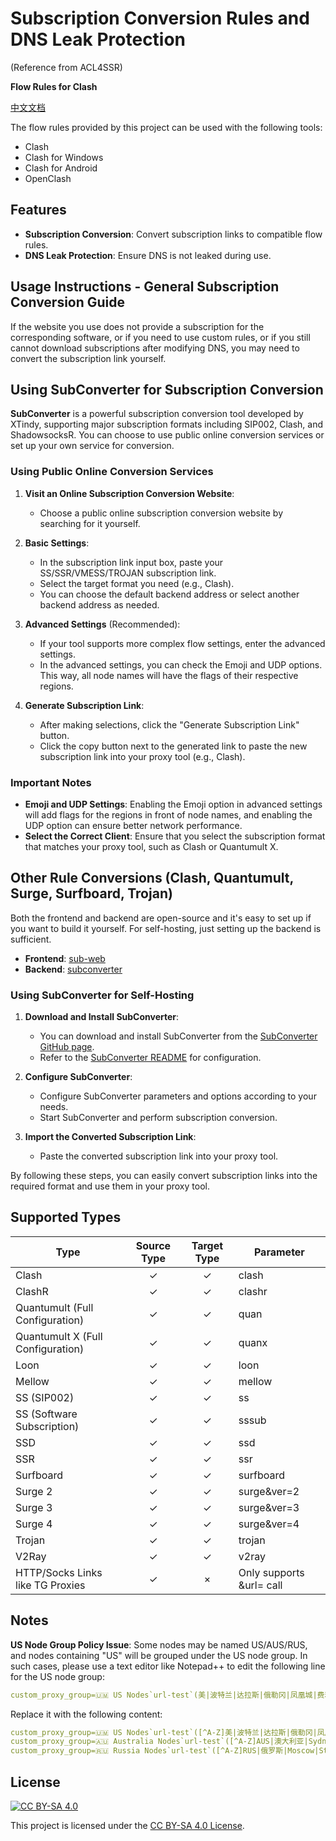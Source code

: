# Subscription Conversion Rules and DNS Leak Protection
(Reference from ACL4SSR)

**Flow Rules for Clash**

 [中文文档](https://github.com/Kollata/Twenty7/blob/main/README.md)

The flow rules provided by this project can be used with the following tools:

- Clash
- Clash for Windows
- Clash for Android
- OpenClash

## Features

- **Subscription Conversion**: Convert subscription links to compatible flow rules.
- **DNS Leak Protection**: Ensure DNS is not leaked during use.

## Usage Instructions - General Subscription Conversion Guide

If the website you use does not provide a subscription for the corresponding software, or if you need to use custom rules, or if you still cannot download subscriptions after modifying DNS, you may need to convert the subscription link yourself.

## Using SubConverter for Subscription Conversion

**SubConverter** is a powerful subscription conversion tool developed by XTindy, supporting major subscription formats including SIP002, Clash, and ShadowsocksR. You can choose to use public online conversion services or set up your own service for conversion.

### Using Public Online Conversion Services

1. **Visit an Online Subscription Conversion Website**:
   - Choose a public online subscription conversion website by searching for it yourself.

2. **Basic Settings**:
   - In the subscription link input box, paste your SS/SSR/VMESS/TROJAN subscription link.
   - Select the target format you need (e.g., Clash).
   - You can choose the default backend address or select another backend address as needed.

3. **Advanced Settings** (Recommended):
   - If your tool supports more complex flow settings, enter the advanced settings.
   - In the advanced settings, you can check the Emoji and UDP options. This way, all node names will have the flags of their respective regions.

4. **Generate Subscription Link**:
   - After making selections, click the "Generate Subscription Link" button.
   - Click the copy button next to the generated link to paste the new subscription link into your proxy tool (e.g., Clash).

### Important Notes

- **Emoji and UDP Settings**: Enabling the Emoji option in advanced settings will add flags for the regions in front of node names, and enabling the UDP option can ensure better network performance.
- **Select the Correct Client**: Ensure that you select the subscription format that matches your proxy tool, such as Clash or Quantumult X.

## Other Rule Conversions (Clash, Quantumult, Surge, Surfboard, Trojan)

Both the frontend and backend are open-source and it's easy to set up if you want to build it yourself. For self-hosting, just setting up the backend is sufficient.

- **Frontend**: [sub-web](https://github.com/CareyWang/sub-web)
- **Backend**: [subconverter](https://github.com/tindy2013/subconverter/blob/master/README-cn.md)

### Using SubConverter for Self-Hosting

1. **Download and Install SubConverter**:
   - You can download and install SubConverter from the [SubConverter GitHub page](https://github.com/tindy2013/subconverter).
   - Refer to the [SubConverter README](https://github.com/tindy2013/subconverter/blob/master/README-cn.md) for configuration.

2. **Configure SubConverter**:
   - Configure SubConverter parameters and options according to your needs.
   - Start SubConverter and perform subscription conversion.

3. **Import the Converted Subscription Link**:
   - Paste the converted subscription link into your proxy tool.

By following these steps, you can easily convert subscription links into the required format and use them in your proxy tool.

## Supported Types

| Type                         | Source Type | Target Type | Parameter        |
|------------------------------|:-----------:|:-----------:|------------------|
| Clash                        |      ✓      |      ✓      | clash            |
| ClashR                       |      ✓      |      ✓      | clashr           |
| Quantumult (Full Configuration) |      ✓      |      ✓      | quan             |
| Quantumult X (Full Configuration) |      ✓      |      ✓      | quanx            |
| Loon                         |      ✓      |      ✓      | loon             |
| Mellow                       |      ✓      |      ✓      | mellow           |
| SS (SIP002)                  |      ✓      |      ✓      | ss               |
| SS (Software Subscription)   |      ✓      |      ✓      | sssub            |
| SSD                          |      ✓      |      ✓      | ssd              |
| SSR                          |      ✓      |      ✓      | ssr              |
| Surfboard                    |      ✓      |      ✓      | surfboard        |
| Surge 2                      |      ✓      |      ✓      | surge&ver=2      |
| Surge 3                      |      ✓      |      ✓      | surge&ver=3      |
| Surge 4                      |      ✓      |      ✓      | surge&ver=4      |
| Trojan                       |      ✓      |      ✓      | trojan           |
| V2Ray                        |      ✓      |      ✓      | v2ray            |
| HTTP/Socks Links like TG Proxies |   ✓       |      ×      | Only supports &url= call |

## Notes

**US Node Group Policy Issue**: Some nodes may be named US/AUS/RUS, and nodes containing "US" will be grouped under the US node group. In such cases, please use a text editor like Notepad++ to edit the following line for the US node group:

```yaml
custom_proxy_group=🇺🇲 US Nodes`url-test`(美|波特兰|达拉斯|俄勒冈|凤凰城|费利蒙|硅谷|拉斯维加斯|洛杉矶|圣何塞|圣克拉拉|西雅图|芝加哥|US|United States)`http://www.gstatic.com/generate_204`300,,150
```

Replace it with the following content:

```yaml
custom_proxy_group=🇺🇲 US Nodes`url-test`([^A-Z]美|波特兰|达拉斯|俄勒冈|凤凰城|费利蒙|硅谷|拉斯维加斯|洛杉矶|圣何塞|圣克拉拉|西雅图|芝加哥|[^A-Z]US|United States)`http://www.gstatic.com/generate_204`300,,150
custom_proxy_group=🇦🇺 Australia Nodes`url-test`([^A-Z]AUS|澳大利亚|Sydney|Melbourne|Perth|Brisbane|Adelaide|Canberra|AU|Australia)`http://www.gstatic.com/generate_204`300,,50
custom_proxy_group=🇷🇺 Russia Nodes`url-test`([^A-Z]RUS|俄罗斯|Moscow|St.Petersburg|RU|Russia)`http://www.gstatic.com/generate_204`300,,50
```

## License

[![CC BY-SA 4.0](https://img.shields.io/badge/License-CC%20BY--SA%204.0-lightgrey)](https://creativecommons.org/licenses/by-sa/4.0/deed.en)

This project is licensed under the [CC BY-SA 4.0 License](https://creativecommons.org/licenses/by-sa/4.0/deed.en).
